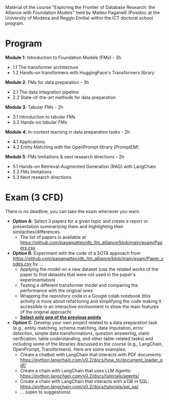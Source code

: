 Material of the course "Exploring the Frontier of Database Research: the Alliance with Foundation Models" held by Matteo
Paganelli (Postdoc at the University of Modena and Reggio Emilia) within the ICT doctoral school program.

# Program
**Module 1**: Introduction to Foundation Models (FMs) - 3h
- 1.1 The transformer architecture
- 1.2 Hands-on transformers with HuggingFace's Transformers library

**Module 2**: FMs for data preparation - 3h
- 2.1 The data integration pipeline
- 2.2 State-of-the-art methods for data preparation

**Module 3**: Tabular FMs - 2h
- 3.1 Introduction to tabular FMs
- 3.2 Hands-on tabular FMs

**Module 4**: In-context learning in data preparation tasks - 2h
- 4.1 Applications
- 4.2 Entity Matching with the OpenPrompt library (PromptEM)

**Module 5**: FMs limitations & next research directions - 2h
- 5.1 Hands-on Retrieval-Augmented Generation (RAG) with LangChain
- 5.2 FMs limitations
- 5.3 Next research directions

# Exam (3 CFD)
There is no deadline, you can take the exam whenever you want.
- **Option A**: Select 3 papers for a given topic and create a report or presentation summarizing them and highlighting their similarities/differences
  -  The list of papers is available at https://github.com/pagamatteo/db_llm_alliance/blob/main/exam/Papers.csv
- **Option B**: Experiment with the code of a SOTA approach from https://github.com/pagamatteo/db_llm_alliance/blob/main/exam/Paper_codes.csv by …
  - Applying the model on a new dataset (use the related works of the paper to find datasets that were not used in the paper's experimentation)
  - Testing a different transformer model and comparing the performance with the original ones
  - Wrapping the repository code in a Google colab notebook (this activity is more about refactoring and simplifying the code making it accessible in an interactive environment to show the main features of the original approach)
  - **<ins>Select only one of the previous points</ins>**
- **Option C**: Develop your own project related to a data preparation task (e.g.,  entity matching, schema matching, data imputation, error detection, simple data transformations, question answering, claim verification, table understanding, and other table-related tasks) and including some of the libraries discussed in the course (e.g., LangChain, OpenPrompt, Transformers). Here are some examples:
  - Create a chatbot with LangChain that interacts with PDF documents: https://python.langchain.com/v0.2/docs/how_to/document_loader_pdf/
  - Create a chain with LangChain that uses LLM Agents: https://python.langchain.com/v0.2/docs/tutorials/agents/
  - Create a chain with LangChain that interacts with a DB in SQL: https://python.langchain.com/v0.2/docs/tutorials/sql_qa/
  - ... (open to suggestions)
